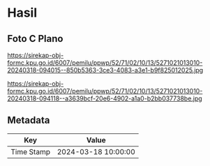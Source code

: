 # Hasil

## Foto C Plano

https://sirekap-obj-formc.kpu.go.id/6007/pemilu/ppwp/52/71/02/10/13/5271021013010-20240318-094015--850b5363-3ce3-4083-a3e1-b9f825012025.jpg

https://sirekap-obj-formc.kpu.go.id/6007/pemilu/ppwp/52/71/02/10/13/5271021013010-20240318-094118--a3639bcf-20e6-4902-a1a0-b2bb037738be.jpg


## Metadata

| Key        | Value               |
| ---------- | ------------------- |
| Time Stamp | 2024-03-18 10:00:00 |



